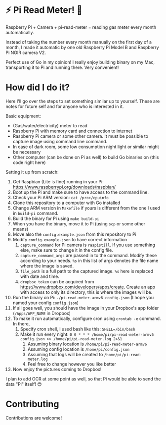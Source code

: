 # :zap: Pi Read Meter! :movie_camera:

Raspberry Pi + Camera + pi-read-meter = reading gas meter every month automatically.

Instead of taking the number every month manually on the first day of a month, I made it automatic by one old Raspberry Pi Model B and Raspberry Pi NOIR camera V2.

Perfect use of Go in my opinion! I really enjoy building binary on my Mac, transporting it to Pi and running there. Very convenient!

# How did I do it?

Here I'll go over the steps to set something similar up to yourself. These are notes for future self and for anyone who is interested in it.

Basic equipment:
* (Gas/water/electricity) meter to read
* Raspberry Pi with memory card and connection to internet
* Raspberry Pi camera or some other camera. It must be possible to capture image using command line command.
* In case of dark room, some low consumption night light or similar might be necessary
* Other computer (can be done on Pi as well) to build Go binaries on (this code right here)

Setting it up from scratch:
1. Get Raspbian (Lite is fine) running in your Pi: https://www.raspberrypi.org/downloads/raspbian/
2. Boot up the Pi and make sure to have access to the command line.
3. Check your Pi ARM version: `cat /proc/cpuinfo`
4. Clone this repository to a computer with Go installed
5. Change ARM version in `Makefile` if yours is different from the one I used in `build-pi` command.
6. Build the binary for Pi using `make build-pi`
7. When you have the binary, move it to Pi (using `scp` or some other means)
8. Move also the `config.example.json` from this repository to Pi
9. Modify `config.example.json` to have correct information
    1.  `capture_command` for Pi camera is `raspistill`. If you use something else, make sure to change it in the config file.
    2.  `capture_command_args` are passed in to the command. Modify these according to your needs. `%s` in this list of args denotes the file name where the image is saved.
    3.  `file_path` is a full path to the captured image. `%s` here is replaced with date and time.
    4.  `dropbox_token` can be acquired from https://www.dropbox.com/developers/apps/create. Create an app with access to only its directory, this is where the images will be.
10. Run the binary on Pi: `./pi-read-meter-armv6 config.json` (I hope you named your config `config.json`)
11. If all goes well, you should have the image in your Dropbox's app folder (`/Apps/APP_NAME` in Dropbox)
12. To make it run automatically, configure cron using `crontab -e` command. In there,
    1.  Specify cron shell, I used bash like this: `SHELL=/bin/bash`
    2.  Make it run every night: `0 0 * * * /home/pi/pi-read-meter-armv6 config.json >> /home/pi/pi-read-meter.log 2>&1`
        1.  Assuming binary location is `/home/pi/pi-read-meter-armv6`
        2.  Assuming config location is `/home/pi/config.json`
        3.  Assuming that logs will be created to `/home/pi/pi-read-meter.log`
        4.  Feel free to change however you like better
13. Now enjoy the pictures coming to Dropbox!

I plan to add OCR at some point as well, so that Pi would be able to send the data "Pi" itself! :heart_eyes:

# Contributing

Contributions are welcome!
